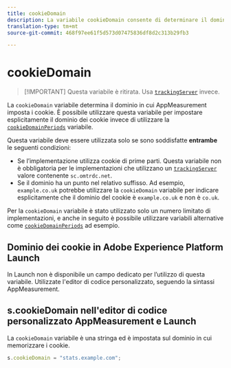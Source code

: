 ```yaml
---
title: cookieDomain
description: La variabile cookieDomain consente di determinare il dominio in cui impostare i cookie.
translation-type: tm+mt
source-git-commit: 468f97ee61f5d573d07475836df8d2c313b29fb3

---
```



# cookieDomain

> [!IMPORTANT] Questa variabile è ritirata. Usa [`trackingServer`](trackingserver.md) invece.

La `cookieDomain` variabile determina il dominio in cui AppMeasurement imposta i cookie. È possibile utilizzare questa variabile per impostare esplicitamente il dominio dei cookie invece di utilizzare la [`cookieDomainPeriods`](cookiedomainperiods.md) variabile.

Questa variabile deve essere utilizzata solo se sono soddisfatte **entrambe** le seguenti condizioni:

* Se l’implementazione utilizza cookie di prime parti. Questa variabile non è obbligatoria per le implementazioni che utilizzano un [`trackingServer`](trackingserver.md) valore contenente `sc.omtrdc.net`.
* Se il dominio ha un punto nel relativo suffisso. Ad esempio, `example.co.uk` potrebbe utilizzare la `cookieDomain` variabile per indicare esplicitamente che il dominio del cookie è `example.co.uk` e non è `co.uk`.

Per la `cookieDomain` variabile è stato utilizzato solo un numero limitato di implementazioni, e anche in seguito è possibile utilizzare variabili alternative come [`cookieDomainPeriods`](cookiedomainperiods.md) ad esempio.

## Dominio dei cookie in Adobe Experience Platform Launch

In Launch non è disponibile un campo dedicato per l’utilizzo di questa variabile. Utilizzate l&#39;editor di codice personalizzato, seguendo la sintassi AppMeasurement.

## s.cookieDomain nell&#39;editor di codice personalizzato AppMeasurement e Launch

La `cookieDomain` variabile è una stringa ed è impostata sul dominio in cui memorizzare i cookie.

```js
s.cookieDomain = "stats.example.com";
```
